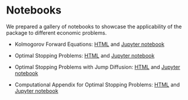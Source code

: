 Notebooks
==============

We prepared a gallery of notebooks to showcase the applicability of the package to different economic problems.

* Kolmogorov Forward Equations: [HTML](https://github.com/QuantEcon/SimpleDifferentialOperators.jl/releases/download/TAG_GOES_HERE/KFE.html) and [Jupyter notebook](https://github.com/QuantEcon/SimpleDifferentialOperators.jl/releases/download/TAG_GOES_HERE/KFE.ipynb)

* Optimal Stopping Problems: [HTML](https://github.com/QuantEcon/SimpleDifferentialOperators.jl/releases/download/TAG_GOES_HERE/LCP_simple.html) and [Jupyter notebook](https://github.com/QuantEcon/SimpleDifferentialOperators.jl/releases/download/TAG_GOES_HERE/LCP_simple.ipynb)


* Optimal Stopping Problems with Jump Diffusion: [HTML](https://github.com/QuantEcon/SimpleDifferentialOperators.jl/releases/download/TAG_GOES_HERE/LCP_jump_diffusion.html) and [Jupyter notebook](https://github.com/QuantEcon/SimpleDifferentialOperators.jl/releases/download/TAG_GOES_HERE/LCP_jump_diffusion.ipynb)

* Computational Appendix for Optimal Stopping Problems: [HTML](https://github.com/QuantEcon/SimpleDifferentialOperators.jl/releases/download/TAG_GOES_HERE/LCP_advanced.html) and [Jupyter notebook](https://github.com/QuantEcon/SimpleDifferentialOperators.jl/releases/download/TAG_GOES_HERE/LCP_advanced.ipynb)


